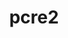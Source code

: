 ---
title: "pcre2"
layout: cache
categories: [package, develop]
meta: {"versions": ["10.39"], "compilers": ["gcc@7.5.0"]}
spec_files: 
 - spec-0.json
spec_names:
 - 'pcre2@10.39%gcc@7.5.0~jit+multibyte arch=linux-ubuntu18.04-x86_64'
---